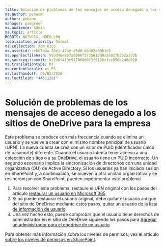 ```yaml
---
title: Solución de problemas de los mensajes de acceso denegado a los sitios de OneDrive para la empresa
ms.author: pebaum
author: pebaum
manager: pamgreen
ms.audience: Admin
ms.topic: article
ROBOTS: NOINDEX, NOFOLLOW
localization_priority: Normal
ms.collection: Adm_O365
ms.assetid: cebb7a4a-33e1-474e-a5d0-dbd02a80b1e9
ms.openlocfilehash: 95bd46e8b7a6006f3735612d9a5602fb2b2a283b
ms.sourcegitcommit: bc7d6f4f3c9f7060d073f5130e1ec856e248d020
ms.translationtype: MT
ms.contentlocale: es-ES
ms.lasthandoff: 06/02/2020
ms.locfileid: "44511201"
---
```

# <a name="troubleshooting-access-denied-messages-to-onedrive-for-business-sites"></a>Solución de problemas de los mensajes de acceso denegado a los sitios de OneDrive para la empresa

Este problema se produce con más frecuencia cuando se elimina un usuario y se vuelve a crear con el mismo nombre principal de usuario (UPN). La nueva cuenta se crea con un valor de PUID (identificador único de pasaporte) diferente. Cuando el usuario intenta tener acceso a una colección de sitios o a su OneDrive, el usuario tiene un PUID incorrecto. Un segundo escenario implica la sincronización de directorios con una unidad organizativa (OU) de Active Directory. Si los usuarios ya han iniciado sesión en SharePoint y, a continuación, se mueven a otra unidad organizativa y se resincronizan con SharePoint, pueden experimentar este problema.

1. Para resolver este problema, restaure el UPN original con los pasos del artículo [restaurar un usuario en Microsoft 365](https://docs.microsoft.com/microsoft-365/admin/add-users/restore-user).
2. Si no puede restaurar el usuario original, debe quitar el usuario antiguo del sitio de OneDrive mediante estos pasos, [quitar un usuario de la lista de información de usuario](). 
3. Una vez hecho esto, puede comprobar que el usuario tiene derechos de administrador en el sitio de OneDrive siguiendo los pasos para [Agregar un administrador para el onedrive de un usuario](https://docs.microsoft.com/sharepoint/manage-user-profiles)

Para obtener más información sobre los niveles de permisos, vea el artículo [sobre los niveles de permisos en SharePoint](https://docs.microsoft.com/sharepoint/understanding-permission-levels).

